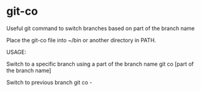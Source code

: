 # git-co
Useful git command to switch branches based on part of the branch name

Place the git-co file into ~/bin or another directory in PATH.

USAGE:

Switch to a specific branch using a part of the branch name
git co [part of the branch name] 

Switch to previous branch
git co -

